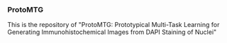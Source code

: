 ### ProtoMTG

This is the repository of "ProtoMTG: Prototypical Multi-Task Learning for Generating Immunohistochemical Images from DAPI Staining of Nuclei"

<!--
**ProtoMTG/ProtoMTG** is a ✨ _special_ ✨ repository because its `README.md` (this file) appears on your GitHub profile.

Here are some ideas to get you started:

- 🔭 I’m currently working on ...
- 🌱 I’m currently learning ...
- 👯 I’m looking to collaborate on ...
- 🤔 I’m looking for help with ...
- 💬 Ask me about ...
- 📫 How to reach me: ...
- 😄 Pronouns: ...
- ⚡ Fun fact: ...
-->
